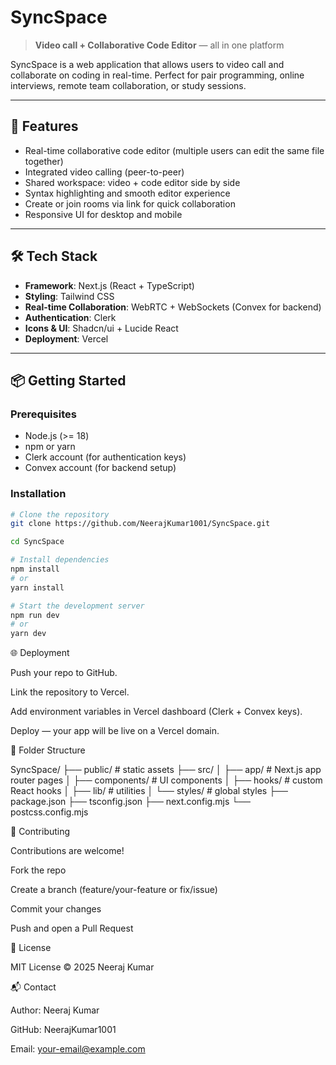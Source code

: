 # SyncSpace

> **Video call + Collaborative Code Editor** — all in one platform

SyncSpace is a web application that allows users to video call and collaborate on coding in real-time. Perfect for pair programming, online interviews, remote team collaboration, or study sessions.

---

## 🚀 Features
- Real-time collaborative code editor (multiple users can edit the same file together)  
- Integrated video calling (peer-to-peer)  
- Shared workspace: video + code editor side by side  
- Syntax highlighting and smooth editor experience  
- Create or join rooms via link for quick collaboration  
- Responsive UI for desktop and mobile  

---

## 🛠 Tech Stack
- **Framework**: Next.js (React + TypeScript)  
- **Styling**: Tailwind CSS  
- **Real-time Collaboration**: WebRTC + WebSockets (Convex for backend)  
- **Authentication**: Clerk  
- **Icons & UI**: Shadcn/ui + Lucide React  
- **Deployment**: Vercel  

---

## 📦 Getting Started

### Prerequisites
- Node.js (>= 18)  
- npm or yarn  
- Clerk account (for authentication keys)  
- Convex account (for backend setup)

### Installation
```bash
# Clone the repository
git clone https://github.com/NeerajKumar1001/SyncSpace.git

cd SyncSpace

# Install dependencies
npm install
# or
yarn install

# Start the development server
npm run dev
# or
yarn dev
```

🌐 Deployment

Push your repo to GitHub.

Link the repository to Vercel.

Add environment variables in Vercel dashboard (Clerk + Convex keys).

Deploy — your app will be live on a Vercel domain.

📂 Folder Structure

SyncSpace/
├── public/             # static assets
├── src/
│   ├── app/            # Next.js app router pages
│   ├── components/     # UI components
│   ├── hooks/          # custom React hooks
│   ├── lib/            # utilities
│   └── styles/         # global styles
├── package.json
├── tsconfig.json
├── next.config.mjs
└── postcss.config.mjs



🤝 Contributing

Contributions are welcome!

Fork the repo

Create a branch (feature/your-feature or fix/issue)

Commit your changes

Push and open a Pull Request

📜 License

MIT License © 2025 Neeraj Kumar

📬 Contact

Author: Neeraj Kumar

GitHub: NeerajKumar1001

Email: your-email@example.com
